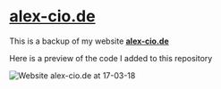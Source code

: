 # [alex-cio.de](http://alex-cio.de)
This is a backup of my website **[alex-cio.de](http://alex-cio.de)**

Here is a preview of the code I added to this repository

![Website alex-cio.de at 17-03-18](https://github.com/xandrucea/alex-cio.de/blob/master/mywebarchive/17-04-16%20-%20thumb.png?raw=true)


